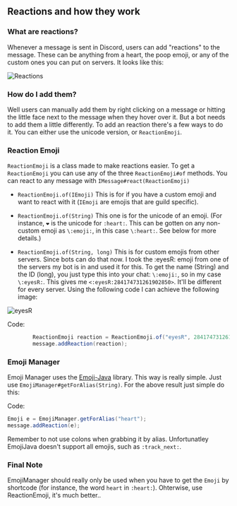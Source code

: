 ## Reactions and how they work

### What are reactions?

Whenever a message is sent in Discord, users can add "reactions" to the message. These can be anything from a heart, the poop emoji, or any of the custom ones you can put on servers. It looks like this: 

![Reactions](https://i.imgur.com/Bh0bOLq.png)

### How do I add them?

Well users can manually add them by right clicking on a message or hitting the little face next to the message when they hover over it. But a bot needs to add them a little differently. To add an reaction there's a few ways to do it. You can either use the unicode version, or `ReactionEmoji`.


### Reaction Emoji

`ReactionEmoji` is a class made to make reactions easier. To get a `ReactionEmoji` you can use any of the three `ReactionEmoji#of` methods. You can react to any message with `IMessage#react(ReactionEmoji)`

- `ReactionEmoji.of(IEmoji)`
This is for if you have a custom emoji and want to react with it (`IEmoji` are emojis that are guild specific).

- `ReactionEmoji.of(String)`
This one is for the unicode of an emoji. (For instance, `❤` is the unicode for `:heart:`. This can be gotten on any non-custom emoji as `\:emoji:`, in this case `\:heart:`. See below for more details.)

- `ReactionEmoji.of(String, long)`
This is for custom emojis from other servers. Since bots can do that now. I took the :eyesR: emoji from one of the servers my bot is in and used it for this. To get the name (String) and the ID (long), you just type this into your chat: `\:emoji:`, so in my case `\:eyesR:`. This gives me `<:eyesR:284174731261902850>`. It'll be different for every server. Using the following code I can achieve the following image:

![eyesR](https://i.imgur.com/A9HkAo5.gif)

Code:
```java
        ReactionEmoji reaction = ReactionEmoji.of("eyesR", 284174731261902850L);
        message.addReaction(reaction);
```


### Emoji Manager

Emoji Manager uses the [Emoji-Java](https://github.com/vdurmont/emoji-java) library. This way is really simple. Just use `EmojiManager#getForAlias(String)`. For the above result just simple do this:

Code:
```java
Emoji e = EmojiManager.getForAlias("heart");
message.addReaction(e);
```

Remember to not use colons when grabbing it by alias. Unfortunatley EmojiJava doesn't support all emojis, such as `:track_next:`.

### Final Note

EmojiManager should really only be used when you have to get the `Emoji` by shortcode (for instance, the word `heart` in `:heart:`). Ohterwise, use ReactionEmoji, it's much better.. 
